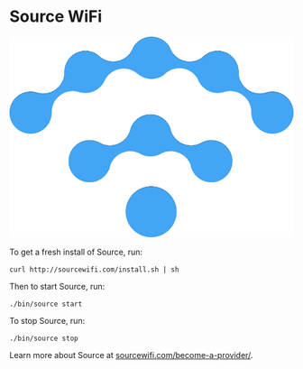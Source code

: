 # Source WiFi

![Source](img/source.png)

To get a fresh install of Source, run:

```
curl http://sourcewifi.com/install.sh | sh
```

Then to start Source, run:

```
./bin/source start
```

To stop Source, run:
```
./bin/source stop
```

Learn more about Source at [sourcewifi.com/become-a-provider/](sourcewifi.com/become-a-provider/).
